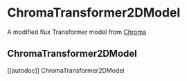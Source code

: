 <!--Copyright 2025 The HuggingFace Team. All rights reserved.

Licensed under the Apache License, Version 2.0 (the "License"); you may not use this file except in compliance with
the License. You may obtain a copy of the License at

http://www.apache.org/licenses/LICENSE-2.0

Unless required by applicable law or agreed to in writing, software distributed under the License is distributed on
an "AS IS" BASIS, WITHOUT WARRANTIES OR CONDITIONS OF ANY KIND, either express or implied. See the License for the
specific language governing permissions and limitations under the License.
-->

# ChromaTransformer2DModel

A modified flux Transformer model from [Chroma](https://huggingface.co/lodestones/Chroma1-HD)

## ChromaTransformer2DModel

[[autodoc]] ChromaTransformer2DModel

